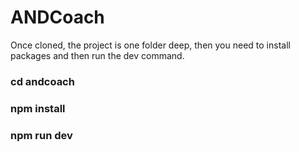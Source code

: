 # ANDCoach

Once cloned, the project is one folder deep, then you need to install packages and then run the dev command.

### cd andcoach

### npm install

### npm run dev

